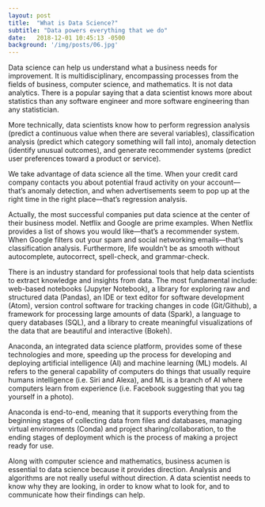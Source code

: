 ```yaml
---
layout: post
title:  "What is Data Science?"
subtitle: "Data powers everything that we do"
date:   2018-12-01 10:45:13 -0500
background: '/img/posts/06.jpg'
---
```


Data science can help us understand what a business needs for improvement. It is multidisciplinary, encompassing processes from the fields of business, computer science, and mathematics. It is not data analytics. There is a popular saying that a data scientist knows more about statistics than any software engineer and more software engineering than any statistician. 

More technically, data scientists know how to perform regression analysis (predict a continuous value when there are several variables), classification analysis (predict which category something will fall into), anomaly detection (identify unusual outcomes), and generate recommender systems (predict user preferences toward a product or service).

We take advantage of data science all the time. When your credit card company contacts you about potential fraud activity on your account––that’s anomaly detection, and when advertisements seem to pop up at the right time in the right place––that’s regression analysis.

Actually, the most successful companies put data science at the center of their business model. Netflix and Google are prime examples. When Netflix provides a list of shows you would like––that’s a recommender system. When Google filters out your spam and social networking emails––that’s classification analysis. Furthermore, life wouldn’t be as smooth without autocomplete, autocorrect, spell-check, and grammar-check.

There is an industry standard for professional tools that help data scientists to extract knowledge and insights from data. The most fundamental include: web-based notebooks (Jupyter Notebook), a library for exploring raw and structured data (Pandas), an IDE or text editor for software development (Atom), version control software for tracking changes in code (Git/Github), a framework for processing large amounts of data (Spark), a language to query databases (SQL), and a library to create meaningful visualizations of the data that are beautiful and interactive (Bokeh).

Anaconda, an integrated data science platform, provides some of these technologies and more, speeding up the process for developing and deploying artificial intelligence (AI) and machine learning (ML) models. AI refers to the general capability of computers do things that usually require humans intelligence (i.e. Siri and Alexa), and ML is a branch of AI where computers learn from experience (i.e. Facebook suggesting that you tag yourself in a photo).

Anaconda is end-to-end, meaning that it supports everything from the beginning stages of collecting data from files and databases, managing virtual environments (Conda) and project sharing/collaboration, to the ending stages of deployment which is the process of making a project ready for use. 

Along with computer science and mathematics, business acumen is essential to data science because it provides direction. Analysis and algorithms are not really useful without direction. A data scientist needs to know why they are looking, in order to know what to look for, and to communicate how their findings can help.


<!--

<p>Never in all their history have men been able truly to conceive of the world as one: a single sphere, a globe, having the qualities of a globe, a round earth in which all the directions eventually meet, in which there is no center because every point, or none, is center — an equal earth which all men occupy as equals. The airman's earth, if free men make it, will be truly round: a globe in practice, not in theory.</p>

<p>Science cuts two ways, of course; its products can be used for both good and evil. But there's no turning back from science. The early warnings about technological dangers also come from science.</p>

<p>What was most significant about the lunar voyage was not that man set foot on the Moon but that they set eye on the earth.</p>

<p>A Chinese tale tells of some men sent to harm a young girl who, upon seeing her beauty, become her protectors rather than her violators. That's how I felt seeing the Earth for the first time. I could not help but love and cherish her.</p>

<p>For those who have seen the Earth from space, and for the hundreds and perhaps thousands more who will, the experience most certainly changes your perspective. The things that we share in our world are far more valuable than those which divide us.</p>

<h2 class="section-heading">The Final Frontier</h2>

<p>There can be no thought of finishing for ‘aiming for the stars.’ Both figuratively and literally, it is a task to occupy the generations. And no matter how much progress one makes, there is always the thrill of just beginning.</p>

<p>There can be no thought of finishing for ‘aiming for the stars.’ Both figuratively and literally, it is a task to occupy the generations. And no matter how much progress one makes, there is always the thrill of just beginning.</p>

<blockquote class="blockquote">The dreams of yesterday are the hopes of today and the reality of tomorrow. Science has not yet mastered prophecy. We predict too much for the next year and yet far too little for the next ten.</blockquote>

<p>Spaceflights cannot be stopped. This is not the work of any one man or even a group of men. It is a historical process which mankind is carrying out in accordance with the natural laws of human development.</p>

<h2 class="section-heading">Reaching for the Stars</h2>

<p>As we got further and further away, it [the Earth] diminished in size. Finally it shrank to the size of a marble, the most beautiful you can imagine. That beautiful, warm, living object looked so fragile, so delicate, that if you touched it with a finger it would crumble and fall apart. Seeing this has to change a man.</p>

<img class="img-fluid" src="https://source.unsplash.com/Mn9Fa_wQH-M/800x450" alt="Demo Image">
<span class="caption text-muted">To go places and do things that have never been done before – that’s what living is all about.</span>

<p>Space, the final frontier. These are the voyages of the Starship Enterprise. Its five-year mission: to explore strange new worlds, to seek out new life and new civilizations, to boldly go where no man has gone before.</p>

<p>As I stand out here in the wonders of the unknown at Hadley, I sort of realize there’s a fundamental truth to our nature, Man must explore, and this is exploration at its greatest.</p>

<p>Placeholder text by <a href="http://spaceipsum.com/">Space Ipsum</a>. Photographs by <a href="https://unsplash.com/">Unsplash</a>.</p>

-->
